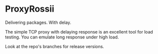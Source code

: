 # ProxyRossii
Delivering packages. With delay.

The simple TCP proxy with delaying response is an excellent tool for load testing. You can emulate long response under high load.

Look at the repo's branches for release versions.